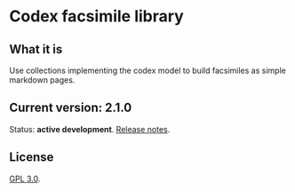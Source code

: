 # Codex facsimile library

## What it is

Use collections implementing the codex model to build facsimiles as simple markdown pages.

## Current version:  2.1.0

Status: **active development**. [Release notes](releases.md).


## License

[GPL 3.0](https://opensource.org/licenses/gpl-3.0.html).
